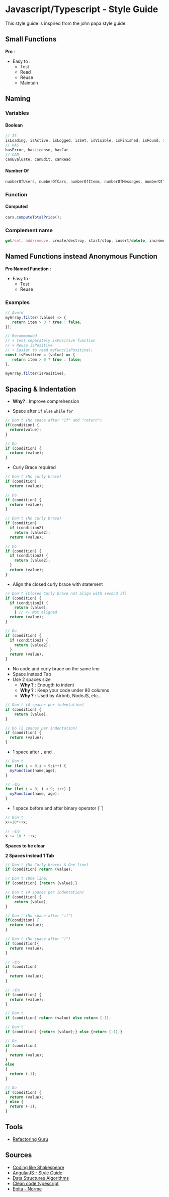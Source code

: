 # Javascript/Typescript - Style Guide

This style guide is inspired from the john papa style guide.

## Small Functions

**Pro** :
- Easy to :
  - Test
  - Read
  - Reuse
  - Maintain
  
## Naming 

### Variables 

#### Boolean

```javascript
// IS
isLoading, isActive, isLogged, isSet, isVisible, isFinished, isFound, isOpen
// HAS
hasError, hasLicense, hasCar
// CAN
canEvaluate, canEdit, canRead
```

#### Number Of

```javascript
numberOfUsers, numberOfCars, numberOfItems, numberOfMessages, numberOfTickets
```

### Function

#### Computed

```javascript
cars.computeTotalPrice();
```

### Complement name

```javascript
get/set, add/remove, create/destroy, start/stop, insert/delete, increment/decrement, old/new, begin/end, first/last, up/down, min/max, next/previous, old/new, open/close, show/hide, suspend/resume, etc.
```

## Named Functions instead Anonymous Function

**Pro Named Function** :
- Easy to :
  - Test
  - Reuse

### Examples

```javascript
// Avoid
myArray.filter((value) => {
   return item > 0 ? true : false;
});
```

```javascript
// Recommanded
// + Test separately isPositive function
// + Reuse isPositive
// + Easier to read myFunc(isPositive);
const isPositive = (value) => {
   return item > 0 ? true : false;
};

myArray.filter(isPositive);
```

## Spacing & Indentation

- **Why?** : Improve comprehension

- Space after `if` `else` `while` `for`
```ts
// Don't (No space after "if" and "return")
if(condition) {
  return(value);
}

// Do
if (condition) {
  return (value);
}
```

- Curly Brace required

```ts
// Don't (No curly brace)
if (condition)
  return (value);

// Do
if (condition) {
  return (value);
}

// Don't (No curly brace)
if (condition)
  if (condition2)
    return (value2);
  return (value);

// Do
if (condition) {
  if (condition2) {
    return (value2);
  }
  return (value);
}
```

- Align the closed curly brace with statement

```js
// Don't (Closed Curly brace not align with second if)
if (condition) {
  if (condition2) {
    return (value);
    } // <- Not aligned
  return (value);
}

// Do
if (condition) {
  if (condition2) {
    return (value2);
  }
  return (value);
}
```

- No code and curly brace on the same line
- Space instead Tab
- Use 2 spaces size
  - **Why ?** : Enougth to indent
  - **Why ?** : Keep your code under 80 columns
  - **Why ?** : Used by Airbnb, NodeJS, etc...

```js
// Don't (4 spaces per indentation)
if (condition) {
    return (value);
}

// Do (2 spaces per indentation)
if (condition) {
  return (value);
}
```

- 1 space after `,` and `;`

```js
// Don't
for (let i = 0;i < 9;i++) {
  myFunction(name,age);
}

// ✅Do
for (let i = 0; i < 9; i++) {
  myFunction(name, age);
}
```

- 1 space before and after binary operator (``)

```js
// Don't
x+=10*++x;

// ✅Do
x += 10 * ++x;
```

**Spaces to be clear**



**2 Spaces instead 1 Tab**



```js
// Don't (No Curly braces & One line)
if (condition) return (value); 

// Don't (One line)
if (condition) {return (value);}

// Don't (4 spaces per indentation)
if (condition) {
    return (value);
}

// Don't (No space after "if")
if(condition) {
  return (value);
}

// Don't (No space after ")")
if (condition){
  return (value);
}

// ✅Do
if (condition)
{
  return (value);
}

// ✅Do
if (condition) {
  return (value);
}
```

```js
// Don't
if (condition) return (value) else return (-1); 

// Don't
if (condition) {return (value);} else {return (-1);}

// Do
if (condition)
{
  return (value);
}
else
{
  return (-1);
}

// Do
if (condition) {
  return (value);
} else {
  return (-1);
}
```

## Tools

- [Refactoring Guru](https://refactoring.guru/)

## Sources

- [Coding like Shakespeare](https://dmitripavlutin.com/coding-like-shakespeare-practical-function-naming-conventions/)
- [AngularJS - Style Guide](https://github.com/johnpapa/angular-styleguide/blob/master/a1/README.md)
- [Data Structures Algorithms](https://github.com/amejiarosario/dsa.js-data-structures-algorithms-javascript/blob/master/README.md)
- [Clean code typescript](https://github.com/labs42io/clean-code-typescript/blob/master/README.md)
- [Epita - Norme](https://www.lrde.epita.fr/~raph/docs/epita-css/norme-fr.pdf)
